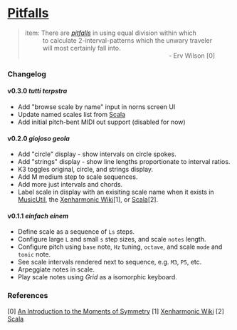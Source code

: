 # [Pitfalls](https://llllllll.co/t/pitfalls/37795)

>  item: There are [_pitfalls_](https://llllllll.co/t/pitfalls/37795) in using equal division within which
<br/>&nbsp;&nbsp;&nbsp;&nbsp;&nbsp;&nbsp;&nbsp;&nbsp;&nbsp;
> to calculate 2-interval-patterns which the unwary traveler
<br/>&nbsp;&nbsp;&nbsp;&nbsp;&nbsp;&nbsp;&nbsp;&nbsp;&nbsp;
> will most certainly fall into.
<br/>&nbsp;&nbsp;&nbsp;&nbsp;&nbsp;&nbsp;&nbsp;&nbsp;&nbsp;&nbsp;&nbsp;&nbsp;&nbsp;&nbsp;&nbsp;&nbsp;&nbsp;&nbsp;&nbsp;&nbsp;&nbsp;&nbsp;&nbsp;&nbsp;&nbsp;&nbsp;&nbsp;&nbsp;&nbsp;&nbsp;&nbsp;&nbsp;&nbsp;&nbsp;&nbsp;&nbsp;&nbsp;&nbsp;&nbsp;&nbsp;&nbsp;&nbsp;&nbsp;&nbsp;&nbsp;&nbsp;&nbsp;&nbsp;&nbsp;&nbsp;&nbsp;&nbsp;&nbsp;&nbsp;&nbsp;&nbsp;&nbsp;&nbsp;&nbsp;&nbsp;&nbsp;&nbsp;&nbsp;&nbsp;&nbsp;&nbsp;&nbsp;&nbsp;&nbsp;&nbsp;&nbsp;&nbsp;&nbsp;&nbsp;&nbsp;&nbsp;&nbsp;&nbsp;&nbsp;&nbsp;&nbsp;
>                                                  - Erv Wilson [0]

### Changelog

#### v0.3.0 _tutti terpstra_

* Add "browse scale by name" input in norns screen UI
* Update named scales list from [Scala](http://www.huygens-fokker.org/docs/modename.html)
* Add initial pitch-bent MIDI out support (disabled for now)

#### v0.2.0 _giojoso geola_

* Add "circle" display - show intervals on circle spokes.
* Add "strings" display - show line lengths proportionate to interval ratios.
* K3 toggles original, circle, and strings display.
* Add M medium step to scale sequences.
* Add more just intervals and chords.
* Label scale in display with an exisiting scale name when it exists in
  [MusicUtil](https://monome.org/docs/norns/api/modules/MusicUtil.html),
  the [Xenharmonic Wiki](https://en.xen.wiki/w/Main_Page)[1], or
  [Scala](http://www.huygens-fokker.org/docs/modename.html)[2].

#### v0.1.1 _einfach einem_

* Define scale as a sequence of `Ls` steps.
* Configure large `L` and small `s` step sizes, and scale `notes` length.
* Configure pitch using `base` note, `Hz` tuning, `octave`, and scale `mode` and `tonic` note.
* See scale intervals rendered next to sequence, e.g. `M3`, `P5`, etc.
* Arpeggiate notes in scale.
* Play scale notes using _Grid_ as a isomorphic keyboard.

### References

[0] [An Introduction to the Moments of Symmetry](http://anaphoria.com/wilsonintroMOS.html)
[1] [Xenharmonic Wiki](https://en.xen.wiki/w/Main_Page)
[2] [Scala](http://www.huygens-fokker.org/docs/modename.html)
